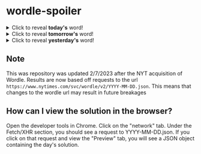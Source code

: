 # wordle-spoiler

<details>
  <summary>Click to reveal <b>today's</b> word!</summary>
  <br>
  <b> skiff </b>
</details>

<details>
  <summary>Click to reveal <b>tomorrow's</b> word!</summary>
  <br>
  <b> neigh </b>
</details>

<details>
  <summary>Click to reveal <b>yesterday's</b> word!</summary>
  <br>
  <b> scone </b>
</details>

## Note
This was repository was updated 2/7/2023 after the NYT acquisition of Wordle. Results are now based off requests to the url `https://www.nytimes.com/svc/wordle/v2/YYYY-MM-DD.json`. This means that changes to the wordle url may result in future breakages

## How can I view the solution in the browser?
Open the developer tools in Chrome. Click on the "network" tab. Under the Fetch/XHR section, you should see a request to YYYY-MM-DD.json. If you click on that request and view the "Preview" tab, you will see a JSON object containing the day's solution.
